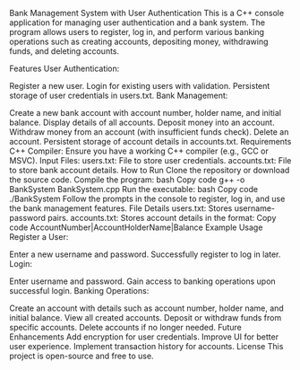 Bank Management System with User Authentication
This is a C++ console application for managing user authentication and a bank system. The program allows users to register, log in, and perform various banking operations such as creating accounts, depositing money, withdrawing funds, and deleting accounts.

Features
User Authentication:

Register a new user.
Login for existing users with validation.
Persistent storage of user credentials in users.txt.
Bank Management:

Create a new bank account with account number, holder name, and initial balance.
Display details of all accounts.
Deposit money into an account.
Withdraw money from an account (with insufficient funds check).
Delete an account.
Persistent storage of account details in accounts.txt.
Requirements
C++ Compiler: Ensure you have a working C++ compiler (e.g., GCC or MSVC).
Input Files:
users.txt: File to store user credentials.
accounts.txt: File to store bank account details.
How to Run
Clone the repository or download the source code.
Compile the program:
bash
Copy code
g++ -o BankSystem BankSystem.cpp
Run the executable:
bash
Copy code
./BankSystem
Follow the prompts in the console to register, log in, and use the bank management features.
File Details
users.txt: Stores username-password pairs.
accounts.txt: Stores account details in the format:
Copy code
AccountNumber|AccountHolderName|Balance
Example Usage
Register a User:

Enter a new username and password.
Successfully register to log in later.
Login:

Enter username and password.
Gain access to banking operations upon successful login.
Banking Operations:

Create an account with details such as account number, holder name, and initial balance.
View all created accounts.
Deposit or withdraw funds from specific accounts.
Delete accounts if no longer needed.
Future Enhancements
Add encryption for user credentials.
Improve UI for better user experience.
Implement transaction history for accounts.
License
This project is open-source and free to use.